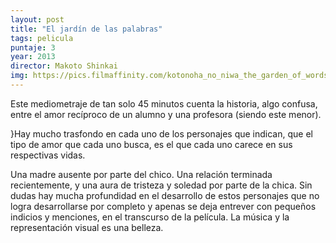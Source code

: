 ```yaml
---
layout: post
title: "El jardín de las palabras"
tags: pelicula
puntaje: 3
year: 2013
director: Makoto Shinkai
img: https://pics.filmaffinity.com/kotonoha_no_niwa_the_garden_of_words-219051308-large.jpg
---
```


Este mediometraje de tan solo 45 minutos cuenta la historia, algo confusa, entre el amor recíproco de un alumno y una profesora (siendo este menor).

}Hay mucho trasfondo en cada uno de los personajes que indican, que el tipo de amor que cada uno busca, es el que cada uno carece en sus respectivas vidas.

Una madre ausente por parte del chico. Una relación terminada recientemente, y una aura de tristeza y soledad por parte de la chica.  Sin dudas hay mucha profundidad en el desarrollo de estos personajes que no logra desarrollarse por completo y apenas se deja entrever con pequeños indicios y menciones, en el transcurso de la película. La música y la representación visual es una belleza.

